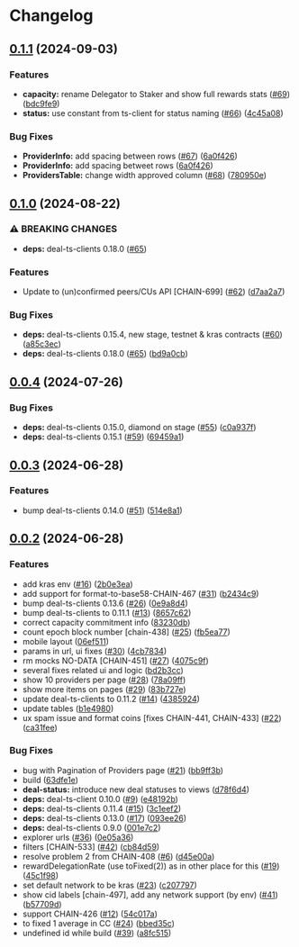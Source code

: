 # Changelog

## [0.1.1](https://github.com/fluencelabs/network-explorer/compare/v0.1.0...v0.1.1) (2024-09-03)


### Features

* **capacity:** rename Delegator to Staker and show full rewards stats ([#69](https://github.com/fluencelabs/network-explorer/issues/69)) ([bdc9fe9](https://github.com/fluencelabs/network-explorer/commit/bdc9fe93a39ab6be98b0096f5135cfb631b56a8f))
* **status:** use constant from ts-client for status naming ([#66](https://github.com/fluencelabs/network-explorer/issues/66)) ([4c45a08](https://github.com/fluencelabs/network-explorer/commit/4c45a0826ea88bb381ce6ed1a7ed69360490867d))


### Bug Fixes

* **ProviderInfo:** add spacing between rows ([#67](https://github.com/fluencelabs/network-explorer/issues/67)) ([6a0f426](https://github.com/fluencelabs/network-explorer/commit/6a0f426004dd1b962cb1ed56bdda06e2ed247d8f))
* **ProviderInfo:** add spacing betweet rows ([6a0f426](https://github.com/fluencelabs/network-explorer/commit/6a0f426004dd1b962cb1ed56bdda06e2ed247d8f))
* **ProvidersTable:** change width approved column ([#68](https://github.com/fluencelabs/network-explorer/issues/68)) ([780950e](https://github.com/fluencelabs/network-explorer/commit/780950e1227cfa70bd6b274b9fbd7479d1b196ef))

## [0.1.0](https://github.com/fluencelabs/network-explorer/compare/v0.0.4...v0.1.0) (2024-08-22)


### ⚠ BREAKING CHANGES

* **deps:** deal-ts-clients 0.18.0 ([#65](https://github.com/fluencelabs/network-explorer/issues/65))

### Features

* Update to (un)confirmed peers/CUs API [CHAIN-699] ([#62](https://github.com/fluencelabs/network-explorer/issues/62)) ([d7aa2a7](https://github.com/fluencelabs/network-explorer/commit/d7aa2a746056852a8d817cf41d6d7d28a1ab7ae0))


### Bug Fixes

* **deps:** deal-ts-clients 0.15.4, new stage, testnet & kras contracts ([#60](https://github.com/fluencelabs/network-explorer/issues/60)) ([a85c3ec](https://github.com/fluencelabs/network-explorer/commit/a85c3ec46861d99bcfcdb9b72a60f134dab9e343))
* **deps:** deal-ts-clients 0.18.0 ([#65](https://github.com/fluencelabs/network-explorer/issues/65)) ([bd9a0cb](https://github.com/fluencelabs/network-explorer/commit/bd9a0cb65fca5a7850c94a25ae3ec1e2ccdb9c7c))

## [0.0.4](https://github.com/fluencelabs/network-explorer/compare/v0.0.3...v0.0.4) (2024-07-26)


### Bug Fixes

* **deps:** deal-ts-clients 0.15.0, diamond on stage ([#55](https://github.com/fluencelabs/network-explorer/issues/55)) ([c0a937f](https://github.com/fluencelabs/network-explorer/commit/c0a937f71737dce610c42221b361f558ced5c4d4))
* **deps:** deal-ts-clients 0.15.1 ([#59](https://github.com/fluencelabs/network-explorer/issues/59)) ([69459a1](https://github.com/fluencelabs/network-explorer/commit/69459a184008ec47fe2f1a7db3864b6f8ad1de05))

## [0.0.3](https://github.com/fluencelabs/network-explorer/compare/v0.0.2...v0.0.3) (2024-06-28)


### Features

* bump deal-ts-clients 0.14.0 ([#51](https://github.com/fluencelabs/network-explorer/issues/51)) ([514e8a1](https://github.com/fluencelabs/network-explorer/commit/514e8a13446bb7d66b429b601bcf7d98cdd50f4e))

## [0.0.2](https://github.com/fluencelabs/network-explorer/compare/v0.0.1...v0.0.2) (2024-06-28)


### Features

* add kras env ([#16](https://github.com/fluencelabs/network-explorer/issues/16)) ([2b0e3ea](https://github.com/fluencelabs/network-explorer/commit/2b0e3eaed80b88d3ed7e15acdb5f4cd57a47b825))
* add support for format-to-base58-CHAIN-467 ([#31](https://github.com/fluencelabs/network-explorer/issues/31)) ([b2434c9](https://github.com/fluencelabs/network-explorer/commit/b2434c9c4d24619a7d6daae1908f4bca0a636795))
* bump deal-ts-clients 0.13.6 ([#26](https://github.com/fluencelabs/network-explorer/issues/26)) ([0e9a8d4](https://github.com/fluencelabs/network-explorer/commit/0e9a8d4554c0eb24ca2ac9b5906e180a96dd1d57))
* bump deal-ts-clients to 0.11.1 ([#13](https://github.com/fluencelabs/network-explorer/issues/13)) ([8657c62](https://github.com/fluencelabs/network-explorer/commit/8657c62bcae8bdc109f8ccb6ce9e0d22a80c89a0))
* correct capacity commitment info ([83230db](https://github.com/fluencelabs/network-explorer/commit/83230dbfb814045cffafabf1ea5d8ddcf862c0a9))
* count epoch block number [chain-438] ([#25](https://github.com/fluencelabs/network-explorer/issues/25)) ([fb5ea77](https://github.com/fluencelabs/network-explorer/commit/fb5ea77c60887ef45ccd150560a0544dba290330))
* mobile layout ([06ef511](https://github.com/fluencelabs/network-explorer/commit/06ef511c1abff40d9a9f9861bc39e1dd745c1df4))
* params in url, ui fixes ([#30](https://github.com/fluencelabs/network-explorer/issues/30)) ([4cb7834](https://github.com/fluencelabs/network-explorer/commit/4cb78340ef0f63188c27a7a158c658fb15613db2))
* rm mocks NO-DATA [CHAIN-451] ([#27](https://github.com/fluencelabs/network-explorer/issues/27)) ([4075c9f](https://github.com/fluencelabs/network-explorer/commit/4075c9f52648d864f2caba77375ed359631ce515))
* several fixes related ui and logic ([bd2b3cc](https://github.com/fluencelabs/network-explorer/commit/bd2b3cc7b5043042ff2afc1a8f71ae79a1f2a6cc))
* show 10 providers per page ([#28](https://github.com/fluencelabs/network-explorer/issues/28)) ([78a09ff](https://github.com/fluencelabs/network-explorer/commit/78a09ff0bb5d7c4cd782dc3b0552b0c5dadf0a85))
* show more items on pages ([#29](https://github.com/fluencelabs/network-explorer/issues/29)) ([83b727e](https://github.com/fluencelabs/network-explorer/commit/83b727e6c9956389badf5cabc27530f617aad145))
* update deal-ts-clients to 0.11.2 ([#14](https://github.com/fluencelabs/network-explorer/issues/14)) ([4385924](https://github.com/fluencelabs/network-explorer/commit/438592432250ecfa292b6d9d3f971feb80ab3a28))
* update tables ([b1e4980](https://github.com/fluencelabs/network-explorer/commit/b1e4980c682213ee85cd961c92f7b370c958be6c))
* ux spam issue and format coins [fixes CHAIN-441, CHAIN-433] ([#22](https://github.com/fluencelabs/network-explorer/issues/22)) ([ca31fee](https://github.com/fluencelabs/network-explorer/commit/ca31feee50d189e4c3169ef8002a100d37a9bcac))


### Bug Fixes

* bug with Pagination of Providers page ([#21](https://github.com/fluencelabs/network-explorer/issues/21)) ([bb9ff3b](https://github.com/fluencelabs/network-explorer/commit/bb9ff3b617534d35025f99fd830e2b4dbd081a26))
* build ([63dfe1e](https://github.com/fluencelabs/network-explorer/commit/63dfe1efa7b839fb1ef0ce92e5204d9aa0295b11))
* **deal-status:** introduce new deal statuses to views ([d78f6d4](https://github.com/fluencelabs/network-explorer/commit/d78f6d4a99881a41fd9b49d64ec3c8e1932e830e))
* **deps:** deal-ts-client 0.10.0 ([#9](https://github.com/fluencelabs/network-explorer/issues/9)) ([e48192b](https://github.com/fluencelabs/network-explorer/commit/e48192bdeb2827e405cbed8d0f2e051355838b3b))
* **deps:** deal-ts-clients 0.11.4 ([#15](https://github.com/fluencelabs/network-explorer/issues/15)) ([3c1eef2](https://github.com/fluencelabs/network-explorer/commit/3c1eef29203ac0d38d4bcdf3a6f01ef1ee635166))
* **deps:** deal-ts-clients 0.13.0 ([#17](https://github.com/fluencelabs/network-explorer/issues/17)) ([093ee26](https://github.com/fluencelabs/network-explorer/commit/093ee2690b1f85d250f1b6bf00ba969d7121dc67))
* **deps:** deal-ts-clients 0.9.0 ([001e7c2](https://github.com/fluencelabs/network-explorer/commit/001e7c2a010b597be6853ced1f1f60979242c6cc))
* explorer urls ([#36](https://github.com/fluencelabs/network-explorer/issues/36)) ([0e05a36](https://github.com/fluencelabs/network-explorer/commit/0e05a3613455763e8faa6edc14c4c5b8ca9a24d7))
* filters [CHAIN-533] ([#42](https://github.com/fluencelabs/network-explorer/issues/42)) ([cb84d59](https://github.com/fluencelabs/network-explorer/commit/cb84d59bcd81bcd37e74675e5bd2c94b8943613b))
* resolve problem 2 from CHAIN-408 ([#6](https://github.com/fluencelabs/network-explorer/issues/6)) ([d45e00a](https://github.com/fluencelabs/network-explorer/commit/d45e00adc9d9be8dde7deff940b43a8b4aa8c8f9))
* rewardDelegationRate (use toFixed(2)) as in other place for this ([#19](https://github.com/fluencelabs/network-explorer/issues/19)) ([45c1f98](https://github.com/fluencelabs/network-explorer/commit/45c1f98e8667fbccf45f636f1b9409307e5fd97f))
* set default network to be kras ([#23](https://github.com/fluencelabs/network-explorer/issues/23)) ([c207797](https://github.com/fluencelabs/network-explorer/commit/c207797fed2f9caa467a1f3bdd345c2fe61f0a34))
* show cid labels [chain-497], add any network support (by env) ([#41](https://github.com/fluencelabs/network-explorer/issues/41)) ([b57709d](https://github.com/fluencelabs/network-explorer/commit/b57709d55cfca23d84235e44c725e29b28460f71))
* support CHAIN-426 ([#12](https://github.com/fluencelabs/network-explorer/issues/12)) ([54c017a](https://github.com/fluencelabs/network-explorer/commit/54c017af0181bd974a6bd0915286d46eb82eec34))
* to fixed 1 average in CC ([#24](https://github.com/fluencelabs/network-explorer/issues/24)) ([bbed35c](https://github.com/fluencelabs/network-explorer/commit/bbed35c48e6347f9520dda141bf1058df5ba9332))
* undefined id while build ([#39](https://github.com/fluencelabs/network-explorer/issues/39)) ([a8fc515](https://github.com/fluencelabs/network-explorer/commit/a8fc515c624636a857e6450478168a35ddf77881))
